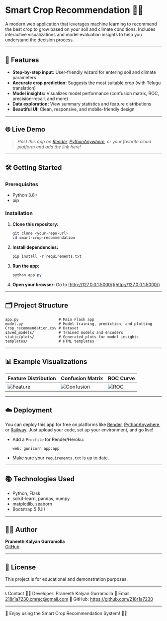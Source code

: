 # Smart Crop Recommendation 🚜🌱

A modern web application that leverages machine learning to recommend the best crop to grow based on your soil and climate conditions. Includes interactive visualizations and model evaluation insights to help you understand the decision process.

--------------------------------------------------------

## 🚀 Features
- **Step-by-step input:** User-friendly wizard for entering soil and climate parameters
- **Accurate crop prediction:** Suggests the most suitable crop (with Telugu translation)
- **Model insights:** Visualizes model performance (confusion matrix, ROC, precision-recall, and more)
- **Data exploration:** View summary statistics and feature distributions
- **Beautiful UI:** Clean, responsive, and mobile-friendly design

--------------------------------------------------------

## 🌐 Live Demo
> _Host this app on [Render](https://render.com/), [PythonAnywhere](https://www.pythonanywhere.com/), or your favorite cloud platform and add the link here!_

--------------------------------------------------------

## 🛠️ Getting Started

### Prerequisites
- Python 3.8+
- pip

### Installation
1. **Clone this repository:**
   ```powershell
   git clone <your-repo-url>
   cd smart-crop-recommendation
   ```
2. **Install dependencies:**
   ```powershell
   pip install -r requirements.txt
   ```
3. **Run the app:**
   ```powershell
   python app.py
   ```
4. **Open your browser:** Go to [http://127.0.0.1:5000/](http://127.0.0.1:5000/)

--------------------------------------------------------

## 🗂️ Project Structure
```
app.py                  # Main Flask app
model.py                # Model training, prediction, and plotting
Crop_recommendation.csv # Dataset
saved_models/           # Trained models and encoders
static/plots/           # Generated plots for model insights
templates/              # HTML templates
```

--------------------------------------------------------

## 📊 Example Visualizations
| Feature Distribution | Confusion Matrix | ROC Curve |
|---------------------|-----------------|-----------|
| ![Feature](static/plots/feature_distribution.png) | ![Confusion](static/plots/confusion_matrix.png) | ![ROC](static/plots/roc_curve.png) |

--------------------------------------------------------

## ☁️ Deployment
You can deploy this app for free on platforms like [Render](https://render.com/), [PythonAnywhere](https://www.pythonanywhere.com/), or [Railway](https://railway.app/). Just upload your code, set up your environment, and go live!

- Add a `Procfile` for Render/Heroku:
  ```
  web: gunicorn app:app
  ```
- Make sure your `requirements.txt` is up to date.

--------------------------------------------------------

## 📚 Technologies Used
- Python, Flask
- scikit-learn, pandas, numpy
- matplotlib, seaborn
- Bootstrap 5 (UI)

--------------------------------------------------------

## 👨‍💻 Author
**Praneeth Kalyan Gurramolla**  
[GitHub](https://github.com/218r1a7230)  

--------------------------------------------------------

## 📄 License
This project is for educational and demonstration purposes.

--------------------------------------------------------

📞 Contact
👨‍💻 Developer: Praneeth Kalyan Gurramolla
📧 Email: 218r1a7230.cmrec@gmail.com
📌 GitHub: https://github.com/218r1a7230

--------------------------------------------------------

🚀 Enjoy using the Smart Crop Recommendation System! 🌾✨
